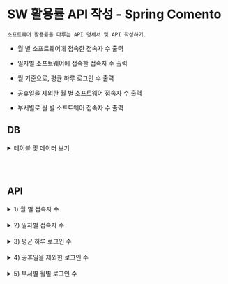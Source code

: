 
# SW 활용률 API 작성 - Spring Comento 
```
소프트웨어 활용률을 다루는 API 명세서 및 API 작성하기.
```

* 월 별 소프트웨어에 접속한 접속자 수 출력

* 일자별 소프트웨어에 접속한 접속자 수 출력

* 월 기준으로, 평균 하루 로그인 수 출력

* 공휴일을 제외한 월 별 소프트웨어 접속자 수 출력

* 부서별로 월 별 소프트웨어 접속자 수 출력


## DB


<details>
    <summary>테이블 및 데이터 보기</summary>
 

**Database**  

```
CREATE DATABASE statistc;
```
<br>

**Table**

***요청정보***

```sql
CREATE Table statistc.requestInfo (
    requestID numeric NOT NULL primary key,
    requestCode varchar(5) NOT NULL,
    userID varchar(5),
    createDate varchar(10)
);
```


***요청코드***
```sql
CREATE table statistc.requestCode (
    requestCode varchar(5) NOT NULL primary key,
    code_explain varchar(50) NOT NULL
);
```

***사용자 정보***
```sql
CREATE table statistc.user (
    userID varchar(5) NOT NULL primary key,
    department varchar(5) NOT NULL,
    USERNAME varchar(5) NOT NULL
);
```

***월별 일 수***
```sql
CREATE table statistc.daysPerMonth(
	month varchar(5) NOT NULL,
    days varchar(5) NOT NULL
);
```

***공휴일 정보***
```sql
CREATE table statistc.holiday(
	yearMonthDay varchar(12) NOT NULL,
    description varchar(20) NOT NULL
);
```
<br>

*2008180520 = 20년 08월 18일 05시 20분*

![요청정보](https://user-images.githubusercontent.com/104816530/205433198-78b11845-a63e-483e-b2db-8d2a0cf4670c.jpg)

![요청코드](https://user-images.githubusercontent.com/104816530/205433199-9b03bdc7-d8b3-4c79-880b-d3b2652d7975.jpg)

![사용자정보](https://user-images.githubusercontent.com/104816530/205433195-ee091396-d705-4d10-950d-f7be668c1b1c.jpg)

![공휴일정보](https://user-images.githubusercontent.com/104816530/205433192-3de685ba-1c75-45f4-b0d4-29fd81e6b355.jpg)

![월별일자 정보](https://user-images.githubusercontent.com/104816530/205433200-5c9dcf64-2687-44bf-b074-0b7661975d3b.jpg)


</details>  

<br> <br> 
## API 

<details>
  <summary> 1) 월 별 접속자 수</summary>

<br>


***settingTest.java***
```java
// 1)월별 접속자 수
// requesturl : http://localhost:8031//sqlStatistic/yearMonth?yearMonth=2008
@ResponseBody 
@RequestMapping("/sqlStatistic/yearMonth")
public Map<String, Object> sqltest(String yearMonth) throws Exception{ 

    return service.yearMonthloginNum(yearMonth);   	
}
```   
<br>

***statisticMapper.xml***
```java
<select id="selectYearMonthLogin" parameterType="string" resultType="hashMap">
    select count(*) as totCnt
	from statistc.requestInfo ri
	where left(ri.createDate , 4) = #{yearMonth} and ri.requestcode = "L" ; 
</select>
```   
<br>

***20년08월 로그인 수***

![월별 접속자 수](https://user-images.githubusercontent.com/104816530/205307842-bfaa7915-27ac-465f-a528-3024b25c6f0b.jpg)

</details>
<br>


<details>
  <summary> 2) 일자별 접속자 수</summary>

```java
// 2) 일자별 접속자 수
// requesturl : http://localhost:8031/sqlStatistic/yearMonthDay?yearMonthDay=200815
@ResponseBody 
@RequestMapping("/sqlStatistic/yearMonthDay")
public Map<String, Object> sqltest2(String yearMonthDay) throws Exception{ 

    return service.yearMonthDayloginNum(yearMonthDay);   	
}
```   

<br>

***statisticMapper.xml***
```java
<select id="selectYearMonthDayLogin" parameterType="string" resultType="hashMap">
    select count(*) as totCnt
	from statistc.requestInfo ri
	where left(ri.createDate , 6) = #{yearMonthday} and ri.requestcode = "L" ; 
</select>
```   
<br>

***20년 8월 15일 접속자 수***
  
![일자별 접속자 수](https://user-images.githubusercontent.com/104816530/205431652-520b0f8d-a141-4908-b568-206702097577.jpg)

</details>
<br>


<details>
  <summary> 3) 평균 하루 로그인 수</summary>


```java
// 3) 평균 하루 로그인 수
// requesturl : http://localhost:8031/sqlStatistic/average/yearMonth?yearMonth=2008
@ResponseBody 
@RequestMapping("/sqlStatistic/average/yearMonth")
public Map<String, Object> sqltest3(String yearMonth) throws Exception{ 

    return service.averageYearMonthloginNum(yearMonth);  	
}
```   

<br>

***statisticMapper.xml***
```java
<select id="selectAverageYearMonthLogin" parameterType="string" resultType="hashMap">
    select Round(count(*) / dpm.days,3) as totCnt
	from statistc.requestInfo ri , statistc.daysPerMonth dpm
	where left(ri.createDate, 4) = #{yearMonth} and ri.requestcode = "L" and mid(ri.createDate, 3,2) = dpm.month ;
</select>
```   
<br>

***20년 8월 평균 하루 로그인 수*** 
  
![평균 하루 로그인 수](https://user-images.githubusercontent.com/104816530/205431654-22ff296e-bbdd-4556-aa5b-a8fe65c2a857.jpg)

</details>
<br>


<details>
  <summary> 4) 공휴일을 제외한 로그인 수</summary>

```java
// 4) 공휴일을 제외한 로그인 수
// requesturl : http://localhost:8031/sqlStatistic/exceptionHoliday/yearMonth?yearMonth=2008
@ResponseBody 
@RequestMapping("/sqlStatistic/exceptionHoliday/yearMonth")
public Map<String, Object> sqltest4(String yearMonth) throws Exception{ 

    return service.exceptionHolidayYearMonthloginNum(yearMonth);
}
```   

<br>

***statisticMapper.xml***
```java
<select id="exceptionHolidayYearMonthlogin" parameterType="string" resultType="hashMap">
    select count(*) - 
	(
		select count(*) 
		from statistc.requestInfo ri , statistc.holiday h
		where left(ri.createDate, 4) = #{yearMonth} and ri.requestcode = "L" and left(ri.createDate, 6) = h.yearMonthDay
	) 	as totcount
	from statistc.requestInfo ri 
	where left(ri.createDate, 4) = #{yearMonth} and ri.requestcode = "L" ;
</select>
```   
<br>

***20년 8월 공휴일을 제외한 로그인 수***  
  
![휴일을 제외한 로그인 수](https://user-images.githubusercontent.com/104816530/205431665-5ce58775-6425-48ea-b20a-120914c168e8.jpg)

</details>
<br>

<details>
  <summary> 5) 부서별 월별 로그인 수</summary>

```java
// 5) 부서별 월별 로그인 수
// requesturl : http://localhost:8031/sqlStatistic/department/yearMonth?yearMonth=2008&&department=IT
@ResponseBody 
@RequestMapping("/sqlStatistic/department/yearMonth")
public Map<String, Object> sqltest5(String yearMonth, String department) throws Exception{ 

    return service.departmentYearMonthloginNum(yearMonth, department);	
}

```   

<br>

***statisticMapper.xml***
```java
<select id="selectDepartmentYearMonthLogin" parameterType="string" resultType="hashMap">
    select count(*) as totCnt
	from statistc.requestInfo ri , statistc.user us
	where left(ri.createDate, 4) = #{departmentYearMonth} and ri.requestcode = "L" and us.department = #{department} and ri.userID = us.USERID ;
</select>
```   
<br>

***20년 8월 IT부서 월별 로그인 수***  
   
![부서별 월별 로그인수](https://user-images.githubusercontent.com/104816530/205431661-1b25d05f-5bd5-4637-8209-03afc91f3774.jpg)

</details>
